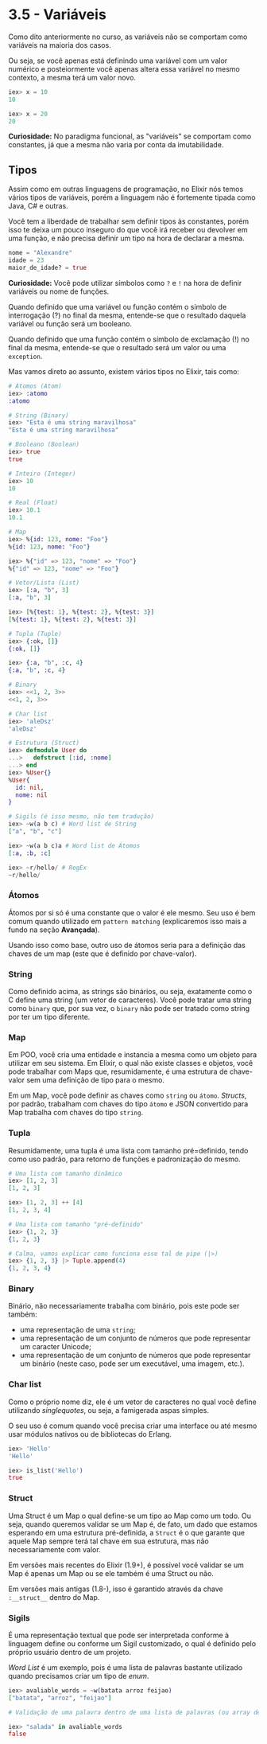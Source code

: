 # 3.5 - Variáveis

Como dito anteriormente no curso, as variáveis não se comportam como variáveis na maioria dos casos.

Ou seja, se você apenas está definindo uma variável com um valor numérico e posteiormente você apenas altera essa variável no mesmo contexto, a mesma terá um valor novo.

```elixir
iex> x = 10
10

iex> x = 20
20
```

**Curiosidade:** No paradigma funcional, as "variáveis" se comportam como constantes, já que a mesma não varia por conta da imutabilidade.

## Tipos

Assim como em outras linguagens de programação, no Elixir nós temos vários tipos de variáveis, porém a linguagem não é fortemente tipada como Java, C# e outras.

Você tem a liberdade de trabalhar sem definir tipos às constantes, porém isso te deixa um pouco inseguro do que você irá receber ou devolver em uma função, e não precisa definir um tipo na hora de declarar a mesma.

```elixir
nome = "Alexandre"
idade = 23
maior_de_idade? = true
```

**Curiosidade:** Você pode utilizar símbolos como `?` e `!` na hora de definir variáveis ou nome de funções.

Quando definido que uma variável ou função contém o símbolo de interrogação (?) no final da mesma, entende-se que o resultado daquela variável ou função será um booleano.

Quando definido que uma função contém o símbolo de exclamação (!) no final da mesma, entende-se que o resultado será um valor ou uma `exception`.

Mas vamos direto ao assunto, existem vários tipos no Elixir, tais como:

```elixir
# Átomos (Atom)
iex> :atomo
:atomo

# String (Binary)
iex> "Esta é uma string maravilhosa"
"Esta é uma string maravilhosa"

# Booleano (Boolean)
iex> true
true

# Inteiro (Integer)
iex> 10
10

# Real (Float)
iex> 10.1
10.1

# Map
iex> %{id: 123, nome: "Foo"}
%{id: 123, nome: "Foo"}

iex> %{"id" => 123, "nome" => "Foo"}
%{"id" => 123, "nome" => "Foo"}

# Vetor/Lista (List)
iex> [:a, "b", 3]
[:a, "b", 3]

iex> [%{test: 1}, %{test: 2}, %{test: 3}]
[%{test: 1}, %{test: 2}, %{test: 3}]

# Tupla (Tuple)
iex> {:ok, []}
{:ok, []}

iex> {:a, "b", :c, 4}
{:a, "b", :c, 4}

# Binary
iex> <<1, 2, 3>>
<<1, 2, 3>>

# Char list
iex> 'aleDsz'
'aleDsz'

# Estrutura (Struct)
iex> defmodule User do
...>   defstruct [:id, :nome]
...> end
iex> %User{}
%User{
  id: nil,
  nome: nil
}

# Sigils (é isso mesmo, não tem tradução)
iex> ~w(a b c) # Word list de String
["a", "b", "c"]

iex> ~w(a b c)a # Word list de Átomos
[:a, :b, :c]

iex> ~r/hello/ # RegEx
~r/hello/
```

### Átomos

Átomos por si só é uma constante que o valor é ele mesmo. Seu uso é bem comum quando utilizado em `pattern matching` (explicaremos isso mais a fundo na seção **Avançada**).

Usando isso como base, outro uso de átomos seria para a definição das chaves de um map (este que é definido por chave-valor).

### String

Como definido acima, as strings são binários, ou seja, exatamente como o C define uma string (um vetor de caracteres). Você pode tratar uma string como `binary` que, por sua vez, o `binary` não pode ser tratado como string por ter um tipo diferente.

### Map

Em POO, você cria uma entidade e instancia a mesma como um objeto para utilizar em seu sistema. Em Elixir, o qual não existe classes e objetos, você pode trabalhar com Maps que, resumidamente, é uma estrutura de chave-valor sem uma definição de tipo para o mesmo.

Em um Map, você pode definir as chaves como `string` ou `átomo`. _Structs_, por padrão, trabalham com chaves do tipo `átomo` e JSON convertido para Map trabalha com chaves do tipo `string`.

### Tupla

Resumidamente, uma tupla é uma lista com tamanho pré=definido, tendo como uso padrão, para retorno de funções e padronização do mesmo.

```elixir
# Uma lista com tamanho dinâmico
iex> [1, 2, 3]
[1, 2, 3]

iex> [1, 2, 3] ++ [4]
[1, 2, 3, 4]

# Uma lista com tamanho "pré-definido"
iex> {1, 2, 3}
{1, 2, 3}

# Calma, vamos explicar como funciona esse tal de pipe (|>)
iex> {1, 2, 3} |> Tuple.append(4)
{1, 2, 3, 4}
```

### Binary

Binário, não necessariamente trabalha com binário, pois este pode ser também:

 - uma representação de uma `string`;
 - uma representação de um conjunto de números que pode representar um caracter Unicode;
 - uma representação de um conjunto de números que pode representar um binário (neste caso, pode ser um executável, uma imagem, etc.).

### Char list

Como o próprio nome diz, ele é um vetor de caracteres no qual você define utilizando *singlequotes*, ou seja, a famigerada aspas simples.

O seu uso é comum quando você precisa criar uma interface ou até mesmo usar módulos nativos ou de bibliotecas do Erlang.

```elixir
iex> 'Hello'
'Hello'

iex> is_list('Hello')
true
```

### Struct

Uma Struct é um Map o qual define-se um tipo ao Map como um todo. Ou seja, quando queremos validar se um Map é, de fato, um dado que estamos esperando em uma estrutura pré-definida, a `Struct` é o que garante que aquele Map sempre terá tal chave em sua estrutura, mas não necessariamente com valor.

Em versões mais recentes do Elixir (1.9+), é possível você validar se um Map é apenas um Map ou se ele também é uma Struct ou não.

Em versões mais antigas (1.8-), isso é garantido através da chave `:__struct__` dentro do Map.

### Sigils

É uma representação textual que pode ser interpretada conforme à linguagem define ou conforme um Sigil customizado, o qual é definido pelo próprio usuário dentro de um projeto.

*Word List* é um exemplo, pois é uma lista de palavras bastante utilizado quando precisamos criar um tipo de *enum*.

```elixir
iex> avaliable_words = ~w(batata arroz feijao)
["batata", "arroz", "feijao"]

# Validação de uma palavra dentro de uma lista de palavras (ou array de Strings)

iex> "salada" in avaliable_words
false
```